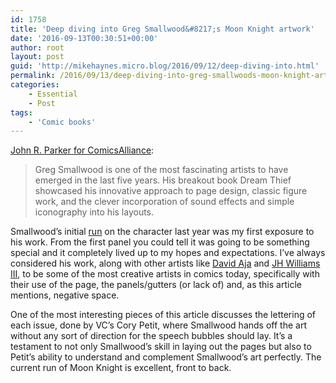 ```yaml
---
id: 1758
title: 'Deep diving into Greg Smallwood&#8217;s Moon Knight artwork'
date: '2016-09-13T00:30:51+00:00'
author: root
layout: post
guid: 'http://mikehaynes.micro.blog/2016/09/12/deep-diving-into.html'
permalink: /2016/09/13/deep-diving-into-greg-smallwoods-moon-knight-artwork/
categories:
    - Essential
    - Post
tags:
    - 'Comic books'
---
```


[John R. Parker for ComicsAlliance](https://comicsalliance.com/greg-smallwood-moon-knight-negative-space/):

> Greg Smallwood is one of the most fascinating artists to have emerged in the last five years. His breakout book Dream Thief showcased his innovative approach to page design, classic figure work, and the clever incorporation of sound effects and simple iconography into his layouts.

Smallwood’s initial [run](https://www.amazon.ca/Moon-Knight-Blackout-Brian-Wood/dp/0785154094) on the character last year was my first exposure to his work. From the first panel you could tell it was going to be something special and it completely lived up to my hopes and expectations. I’ve always considered his work, along with other artists like [David Aja](https://www.google.ca/search?q=david+aja&espv=2&biw=1440&bih=799&source=lnms&tbm=isch&sa=X&ved=0ahUKEwjdgJ-ZgYvPAhXD7YMKHXgOCYoQ_AUIBigB) and [JH Williams III](https://www.google.ca/search?q=jh+williams+iii&source=lnms&tbm=isch&sa=X&ved=0ahUKEwivvt-agYvPAhXG24MKHa6BAdMQ_AUICCgB&biw=1440&bih=799), to be some of the most creative artists in comics today, specifically with their use of the page, the panels/gutters (or lack of) and, as this article mentions, negative space.

One of the most interesting pieces of this article discusses the lettering of each issue, done by VC’s Cory Petit, where Smallwood hands off the art without any sort of direction for the speech bubbles should lay. It’s a testament to not only Smallwood’s skill in laying out the pages but also to Petit’s ability to understand and complement Smallwood’s art perfectly. The current run of Moon Knight is excellent, front to back.